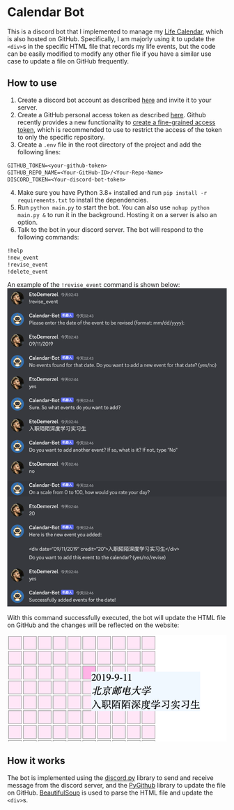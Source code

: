 # Calendar Bot

This is a discord bot that I implemented to manage my
[Life Calendar](https://huangweiran.club/LifeCalendar/), which is also hosted
on GitHub. Specifically, I am majorly using it to update the `<div>`s in the specific HTML 
file that records my life events, but the code can be easily modified to modify
any other file if you have a similar use case to update a file on GitHub frequently.

## How to use

1. Create a discord bot account as described [here](https://discordpy.readthedocs.io/en/latest/discord.html) and invite it to your server.
2. Create a GitHub personal access token as described [here](https://docs.github.com/en/github/authenticating-to-github/creating-a-personal-access-token). 
Github recently provides a new functionality to [create a fine-grained access token](https://github.blog/2022-10-18-introducing-fine-grained-personal-access-tokens-for-github/),
which is recommended to use to restrict the access of the token to only the specific repository.
3. Create a `.env` file in the root directory of the project and add the following lines:
```
GITHUB_TOKEN=<your-github-token>
GITHUB_REPO_NAME=<Your-GitHub-ID>/<Your-Repo-Name>
DISCORD_TOKEN=<Your-discord-bot-token>
```
4. Make sure you have Python 3.8+ installed and run `pip install -r requirements.txt` to install the dependencies.
5. Run `python main.py` to start the bot. You can also use `nohup python main.py &` to run it in the background. Hosting it on a server is also an option.
6. Talk to the bot in your discord server. The bot will respond to the following commands:
```
!help
!new_event
!revise_event
!delete_event
```

An example of the `!revise_event` command is shown below:
![example](./assets/use-case.png)

With this command successfully executed, the bot will update the HTML file on GitHub and the changes will be reflected on the website:

![website](./assets/updated.png)

## How it works

The bot is implemented using the [discord.py](https://discordpy.readthedocs.io/en/latest/) library to send and receive message from the discord server, and the [PyGithub](https://pygithub.readthedocs.io/en/latest/) library to update the file on GitHub. 
[BeautifulSoup](https://www.crummy.com/software/BeautifulSoup/bs4/doc/) is used to parse the HTML file and update the `<div>`s. 